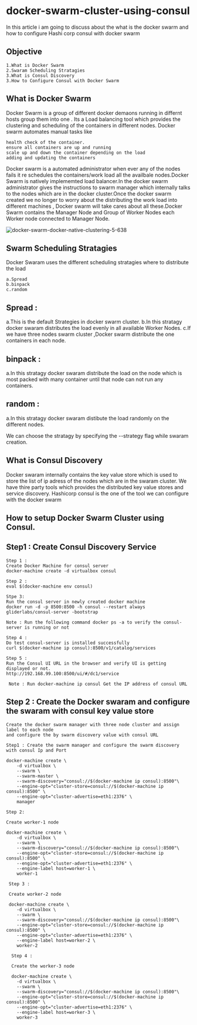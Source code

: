 # docker-swarm-cluster-using-consul

In this article i am going to discuss about the what is the docker swarm and how to configure Hashi corp consul
with docker swarm

## Objective

```
1.What is Docker Swarm
2.Swaram Scheduling Stratagies
3.What is Consul Discovery
3.How to Configure Consul with Docker Swarm

```


## What is Docker Swarm

Docker Swarm is a group of different docker demaons running in differnt hosts group them into one . 
Its a Load balancing tool which provides the clustering and scheduling of the containers in different nodes.
Docker swarm automates manual tasks like 
 ```
 health check of the container.
 ensure all containers are up and running
 scale up and down the container depending on the load 
 adding and updating the containers
 ```

Docker swarm is a automated administrator when ever any of the nodes fails it re schedules the containers/work load 
all the availbale nodes.Docker Swarm is natively implememted load balancer.In the docker swarm administrator gives the instructions to swarm manager which internally talks to the nodes which are in the docker cluster.Once the docker swarm created we no longer to worry about the distributing the work load into different machines , Docker swarm will take cares about all these.Docker Swarm contains the Manager Node and Group of Worker Nodes each Worker node connected to Manager Node.



![docker-swarm-docker-native-clustering-5-638](https://user-images.githubusercontent.com/5623861/55332845-bfd35000-54c8-11e9-9c7b-b589d24de256.jpg)
 	
## Swarm Scheduling Stratagies

Docker Swaram uses the different scheduling stratagies where to distribute the load 

```
a.Spread
b.binpack
c.random
```

## Spread :

a.This is the default Strategies in docker swarm cluster.
b.In this stratagy docker swaram distributes the load evenly in all available Worker Nodes.
c.If we have three nodes swarm cluster ,Docker swarm distribute the one containers in each node.

## binpack :

a.In this stratagy docker swaram distribute the load on the node which is most packed with many container until that node can not run any containers.

## random :

a.In this stratagy docker swaram distibute the load randomly on the different nodes.

We can choose the stratagy by specifying the --strategy flag while swaram creation.

## What is Consul Discovery

Docker swaram internally contains the key value store which is used to store the list of ip adress of the nodes which are in the swaram cluster. We have thire party tools which provides the distributed key value stores and service discovery.
Hashicorp consul is the one of the tool we can configure with the docker swarm



## How to setup Docker Swarm Cluster using Consul.


## Step1 : Create Consul Discovery Service
```
Step 1 :
Create Docker Machine for consul server
docker-machine create -d virtualbox consul

Step 2 :
eval $(docker-machine env consul)

Stpe 3:
Run the consul server in newly created docker machine
docker run -d -p 8500:8500 -h consul --restart always gliderlabs/consul-server -bootstrap

Note : Run the following command docker ps -a to verify the consul-server is running or not

Step 4 :
Do test consul-server is installed successfully
curl $(docker-machine ip consul):8500/v1/catalog/services

Step 5 :
Run the Consul UI URL in the browser and verify UI is getting displayed or not. 
http://192.168.99.100:8500/ui/#/dc1/service

 Note : Run docker-machine ip consul Get the IP address of consul URL 

```
## Step 2 : Create the Docker swaram and configure the swaram with consul key value store

```
Create the docker swarm manager with three node cluster and assign label to each node
and configure the by swarm discovery value with consul URL

Step1 : Create the swarm manager and configure the swarm discovery with consul Ip and Port

docker-machine create \
    -d virtualbox \
    --swarm \
    --swarm-master \
    --swarm-discovery="consul://$(docker-machine ip consul):8500"\
    --engine-opt="cluster-store=consul://$(docker-machine ip consul):8500" \
    --engine-opt="cluster-advertise=eth1:2376" \
    manager

Step 2:

Create worker-1 node 

docker-machine create \
	-d virtualbox \
    --swarm \
    --swarm-discovery="consul://$(docker-machine ip consul):8500"\
    --engine-opt="cluster-store=consul://$(docker-machine ip consul):8500" \
    --engine-opt="cluster-advertise=eth1:2376" \
    --engine-label host=worker-1 \
    worker-1

 Step 3 :

 Create worker-2 node

 docker-machine create \
	-d virtualbox \
    --swarm \
    --swarm-discovery="consul://$(docker-machine ip consul):8500"\
    --engine-opt="cluster-store=consul://$(docker-machine ip consul):8500" \
    --engine-opt="cluster-advertise=eth1:2376" \
    --engine-label host=worker-2 \
    worker-2

  Step 4 :

  Create the worker-3 node

  docker-machine create \
	-d virtualbox \
    --swarm \
    --swarm-discovery="consul://$(docker-machine ip consul):8500"\
    --engine-opt="cluster-store=consul://$(docker-machine ip consul):8500" \
    --engine-opt="cluster-advertise=eth1:2376" \
    --engine-label host=worker-3 \
    worker-3
    
 ```
